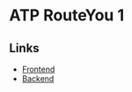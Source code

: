 # ATP RouteYou 1

## Links

* [Frontend](http://10.129.23.204:3000)
* [Backend](http://10.129.23.204:8080)